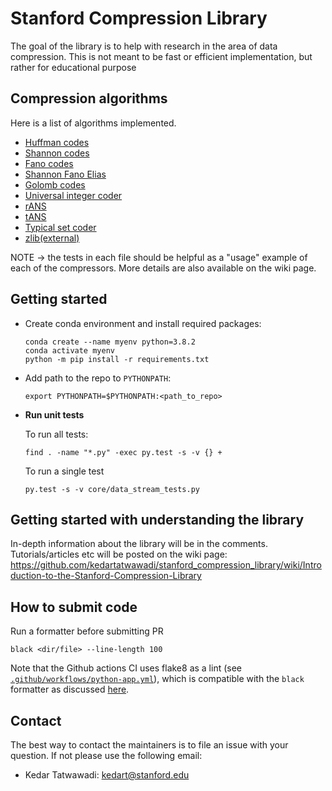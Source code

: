 # Stanford Compression Library
The goal of the library is to help with research in the area of data compression. This is not meant to be fast or efficient implementation, but rather for educational purpose


## Compression algorithms
Here is a list of algorithms implemented.
- [Huffman codes](compressors/huffman_coder.py)
- [Shannon codes](compressors/shannon_coder.py)
- [Fano codes](compressors/fano_coder.py)
- [Shannon Fano Elias](compressors/shannon_fano_elias_coder.py)
- [Golomb codes](compressors/golomb_coder.py)
- [Universal integer coder](compressors/universal_integer_coder.py)
- [rANS](compressors/rANS.py)
- [tANS](compressors/tANS.py)
- [Typical set coder](compressors/typical_set_coder.py)
- [zlib(external)](external_compressors/zlib_external.py)


NOTE -> the tests in each file should be helpful as a "usage" example of each of the compressors. More details are also available on the wiki page. 



## Getting started
- Create conda environment and install required packages:
    ```
    conda create --name myenv python=3.8.2
    conda activate myenv
    python -m pip install -r requirements.txt
    ```
- Add path to the repo to `PYTHONPATH`:
    ```
    export PYTHONPATH=$PYTHONPATH:<path_to_repo>
    ``` 

- **Run unit tests**

  To run all tests:
    ```
    find . -name "*.py" -exec py.test -s -v {} +
    ```

  To run a single test
  ```
  py.test -s -v core/data_stream_tests.py
  ```

## Getting started with understanding the library
In-depth information about the library will be in the comments. Tutorials/articles etc will be posted on the wiki page: 
https://github.com/kedartatwawadi/stanford_compression_library/wiki/Introduction-to-the-Stanford-Compression-Library

## How to submit code

Run a formatter before submitting PR
```
black <dir/file> --line-length 100
```

Note that the Github actions CI uses flake8 as a lint (see [`.github/workflows/python-app.yml`](.github/workflows/python-app.yml)), which is compatible with the `black` formatter as discussed [here](https://black.readthedocs.io/en/stable/guides/using_black_with_other_tools.html#flake8).

## Contact
The best way to contact the maintainers is to file an issue with your question. 
If not please use the following email:
- Kedar Tatwawadi: kedart@stanford.edu

